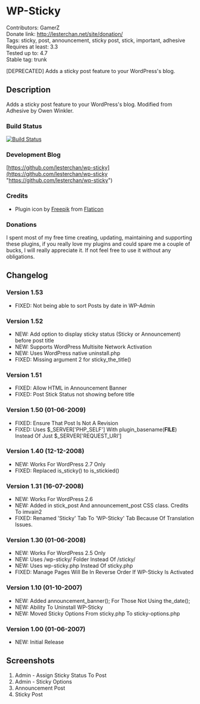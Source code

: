 # WP-Sticky
Contributors: GamerZ  
Donate link: http://lesterchan.net/site/donation/  
Tags: sticky, post, announcement, sticky post, stick, important, adhesive  
Requires at least: 3.3  
Tested up to: 4.7  
Stable tag: trunk  

[DEPRECATED] Adds a sticky post feature to your WordPress's blog.

## Description
Adds a sticky post feature to your WordPress's blog. Modified from Adhesive by Owen Winkler.

### Build Status
[![Build Status](https://travis-ci.org/lesterchan/wp-sticky.svg?branch=master)](https://travis-ci.org/lesterchan/wp-sticky)

### Development Blog
[https://github.com/lesterchan/wp-sticky](https://github.com/lesterchan/wp-sticky "https://github.com/lesterchan/wp-sticky")

### Credits
* Plugin icon by [Freepik](http://www.freepik.com) from [Flaticon](http://www.flaticon.com)

### Donations
I spent most of my free time creating, updating, maintaining and supporting these plugins, if you really love my plugins and could spare me a couple of bucks, I will really appreciate it. If not feel free to use it without any obligations.

## Changelog
### Version 1.53
* FIXED: Not being able to sort Posts by date in WP-Admin

### Version 1.52
* NEW: Add option to display sticky status (Sticky or Announcement) before post title
* NEW: Supports WordPress Multisite Network Activation
* NEW: Uses WordPress native uninstall.php
* FIXED: Missing argument 2 for sticky_the_title()

### Version 1.51
* FIXED: Allow HTML in Announcement Banner
* FIXED: Post Stick Status not showing before title

### Version 1.50 (01-06-2009)
* FIXED: Ensure That Post Is Not A Revision
* FIXED: Uses $_SERVER['PHP_SELF'] With plugin_basename(__FILE__) Instead Of Just $_SERVER['REQUEST_URI']

### Version 1.40 (12-12-2008)
* NEW: Works For WordPress 2.7 Only
* FIXED: Replaced is_sticky() to is_stickied()

### Version 1.31 (16-07-2008)
* NEW: Works For WordPress 2.6
* NEW: Added in stick_post And announcement_post CSS class. Credits To imvain2
* FIXED: Renamed 'Sticky' Tab To 'WP-Sticky' Tab Because Of Translation Issues.

### Version 1.30 (01-06-2008)
* NEW: Works For WordPress 2.5 Only
* NEW: Uses /wp-sticky/ Folder Instead Of /sticky/
* NEW: Uses wp-sticky.php Instead Of sticky.php
* FIXED: Manage Pages Will Be In Reverse Order If WP-Sticky Is Activated

### Version 1.10 (01-10-2007)
* NEW: Added announcement_banner(); For Those Not Using the_date();
* NEW: Ability To Uninstall WP-Sticky
* NEW: Moved Sticky Options From sticky.php To sticky-options.php

### Version 1.00 (01-06-2007)
* NEW: Initial Release

## Screenshots
1. Admin - Assign Sticky Status To Post
2. Admin - Sticky Options
3. Announcement Post
4. Sticky Post
